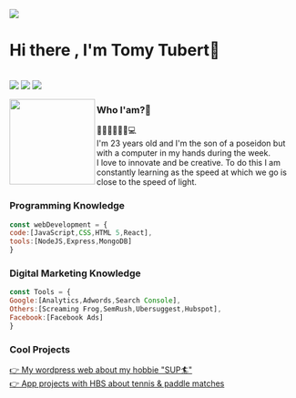 <p>
  <a href="https://www.linkedin.com/in/tomy-tubert-gonzalez"><img src="https://media-exp1.licdn.com/dms/image/C4D16AQFF0Nx_qMmwuw/profile-displaybackgroundimage-shrink_350_1400/0/1584266967008?e=1619049600&v=beta&t=b2HcGtSP3We__B5oAH2aohcQAWSbH0I5iKvezp-IkdI"></a>
</p>

 <h1>Hi there , I'm Tomy Tubert👋</h1>
  <br/>
  <a href="mailto:ctomytubert@gmail.com?subject=[GitHub]%20🔥%20Prise%20de%20contact&body=Bonjour%20Stan%2C%0A%0AJe%20viens%20vers%20toi%20aujourd%27hui%20apr%C3%A8s%20avoir%20vu%20ton%20profil%20GitHub%20pour%20..."><img src="https://img.shields.io/badge/e‑mail-D14836.svg?style=for-the-badge&logo=GMail&logoColor=white"/></a>
  <a href="https://instagram.com/tomy.tubert"><img src="https://img.shields.io/badge/instagram-E4405F.svg?style=for-the-badge&logo=instagram&logoColor=white"/></a>
  <a href="https://linkedin.com/in/tomytubert"><img src="https://img.shields.io/badge/linkedin-0077B5.svg?style=for-the-badge&logo=linkedin&logoColor=white"/></a>
</p>
<p>
  <img width="150" align='left' src="https://media-exp1.licdn.com/dms/image/C4D03AQGweRqR3iUMvQ/profile-displayphoto-shrink_800_800/0/1584267178282?e=1619049600&v=beta&t=U3cKmYbny8TH-zsySMLu0bV3DEL2bZyNFlUnSfeyA-o">
</p>


### Who I'am?🧐

🧜🏼‍♂️🏄🏽‍♂️💻
<br>
I'm 23 years old and I'm the son of a poseidon but with a computer in my hands during the week.
<br>
I love to innovate and be creative. To do this I am constantly learning as the speed at which we go is close to the speed of light.

### Programming Knowledge

```js
const webDevelopment = {
code:[JavaScript,CSS,HTML 5,React],
tools:[NodeJS,Express,MongoDB]
}
```

### Digital Marketing Knowledge

```js
const Tools = {
Google:[Analytics,Adwords,Search Console],
Others:[Screaming Frog,SemRush,Ubersuggest,Hubspot],
Facebook:[Facebook Ads]
}
```

### Cool Projects
[👉 My wordpress web about my hobbie "SUP🏄"](https://www.paddlesurfhinchable.es)<br>
[👉 App projects with HBS about tennis & paddle matches](https://together-ironhack.herokuapp.com/)

